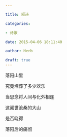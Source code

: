 ```yaml
---

title: 短诗

categories:

- 诗歌

date: 2015-04-06 18:11:40

author: Herb

draft: true
---
```


落阳山里

究竟埋葬了多少欢乐

当思念将人间与化外相连

这阅世沧桑的大山

是否晓得

落阳后的痛彻

